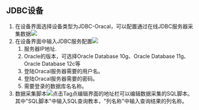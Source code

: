 ## JDBC设备
1. 在设备界面选择设备类型为JDBC-Oracal，可以配置通过在线JDBC服务器采集数据![](https://cdn.nlark.com/yuque/0/2024/png/43815434/1714014677372-cdd74c75-f8d5-4d42-9aa5-0c4db3ad9ba9.png#from=url&id=BZyIG&originalType=binary&ratio=1&rotation=0&showTitle=false&status=done&style=none&title=)
2. 在设备界面中输入JDBC服务配置![](https://cdn.nlark.com/yuque/0/2024/png/43815434/1714014677457-89f2a50b-1b0a-4f90-bfac-0ac6362cedd8.png#from=url&id=Gr9T8&originalType=binary&ratio=1&rotation=0&showTitle=false&status=done&style=none&title=)
   1. 服务器IP地址.
   2. Oracle的版本，可选择Oracle Database 10g、Oracle Database 11g、Oracle Database 12c等
   3. 登陆Oracal服务器需要的用户名。
   4. 登陆Oracal服务器需要的密码。
   5. 需要登录的数据库名名称。
3. 数据采集脚本![](https://cdn.nlark.com/yuque/0/2024/png/43815434/1714014677511-256830dc-8012-4d80-92be-914e6f80ac8c.png#from=url&id=E1Uta&originalType=binary&ratio=1&rotation=0&showTitle=false&status=done&style=none&title=)点击Tag点编辑界面的地址栏可以编辑数据采集的SQL脚本。其中"SQL脚本"中输入SQL查询教本，"列名称"中输入查询结果的列名称。
